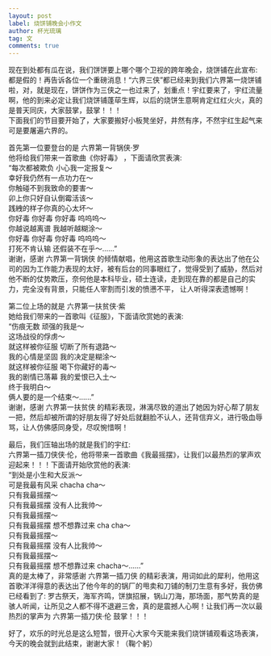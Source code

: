 ```yaml
---
layout: post
label: 烧饼铺晚会小作文
author: 杯光琉璃
tag: 文
comments: true
---
```


现在到处都有瓜在说，我们饼饼要上哪个哪个卫视的跨年晚会，烧饼铺在此宣布:都是假的！再告诉各位一个重磅消息！“六界三侠”都已经来到我们六界第一烧饼铺啦，对，就是现在，饼饼作为三侠之一也过来了，划重点！宇红要来了，宇红流量啊，他的到来必定让我们烧饼铺蓬荜生辉，以后的烧饼生意啊肯定红红火火，真的是普天同庆，大家鼓掌，鼓掌！！！
<br>下面我们的节目要开始了，大家要搬好小板凳坐好，井然有序，不然宇红生起气来可是要屠遍六界的。

首先第一位要登台的是 六界第一背锅侠·罗
<br>他将给我们带来一首歌曲《你好毒》 ，下面请欣赏表演:
<br>“每次都被欺负 小心我一定报复～
<br>幸好我仍然有一点功力在～
<br>你触碰不到我致命的要害～
<br>卯上你只好自认倒霉活该～
<br>践絏的样子你真的心太坏～
<br>你好毒 你好毒 你好毒 呜呜呜～
<br>你越说越离谱 我越听越糊涂～
<br>你好毒 你好毒 你好毒 呜呜呜～
<br>打死不肯认输 还假装不在乎～......”
<br>谢谢，感谢 六界第一背锅侠 的倾情献唱，他用这首歌生动形象的表达出了他在公司的因为工作能力表现的太好，被有后台的同事眼红了，觉得受到了威胁，然后对他不断的仗势欺压，奈何他是本科毕业，硕士连读，走到现在靠的都是自己的实力，完全没有背景，只能任人宰割而引发的愤懑不平， 让人听得深表遗憾啊！

第二位上场的就是 六界第一扶贫侠·紫
<br>她给我们带来的一首歌叫《征服》，下面请欣赏她的表演:
<br>“伤痕无数 顽强的我是～
<br>这场战役的俘虏～
<br>就这样被你征服 切断了所有退路～
<br>我的心情是坚固 我的决定是糊涂～
<br>就这样被你征服 喝下你藏好的毒～
<br>我的剧情已落幕 我的爱恨已入土～
<br>终于我明白～
<br>俩人要的是一个结束～......” 
<br>谢谢，感谢 六界第一扶贫侠 的精彩表现，淋漓尽致的道出了她因为好心帮了朋友一把，然后却被所谓的好朋友得了好处后就翻脸不认人，还背信弃义，进行吸血辱骂，让人仿佛感同身受，尽叹惋惜啊！

最后，我们压轴出场的就是我们的宇红:
<br>六界第一插刀侠侠·伦，他将带来一首歌曲《我最摇摆》，让我们以最热烈的掌声欢迎起来！！！下面请开始欣赏他的表演:
<br>“到处是小生和大反派～
<br>可是我最有风采 chacha cha～
<br>只有我最摇摆～
<br>只有我最摇摆 没有人比我帅～
<br>只有我最摇摆～
<br>只有我最摇摆 想不想靠过来 cha cha～
<br>只有我最摇摆～
<br>只有我最摇摆 没有人比我帅～
<br>只有我最摇摆～
<br>只有我最摇摆 想不想靠过来 chacha～......”
<br>真的是太棒了，非常感谢 六界第一插刀侠 的精彩表演，用词如此的犀利，他用这首歌洋洋得意的表达出了他今年的的锅厂的甩卖和刀铺的制刀生意有多好，我仿佛已经看到了: 罗古祭天，海军齐鸣，饼旗招展，锅山刀海，那场面，那气势真的是骇人听闻，让所见之人都不得不退避三舍，真的是震撼人心啊！让我们再一次以最热烈的掌声为 六界第一插刀侠·伦 鼓掌！！！

好了，欢乐的时光总是这么短暂，很开心大家今天能来我们烧饼铺观看这场表演，今天的晚会就到此结束，谢谢大家！（鞠个躬）